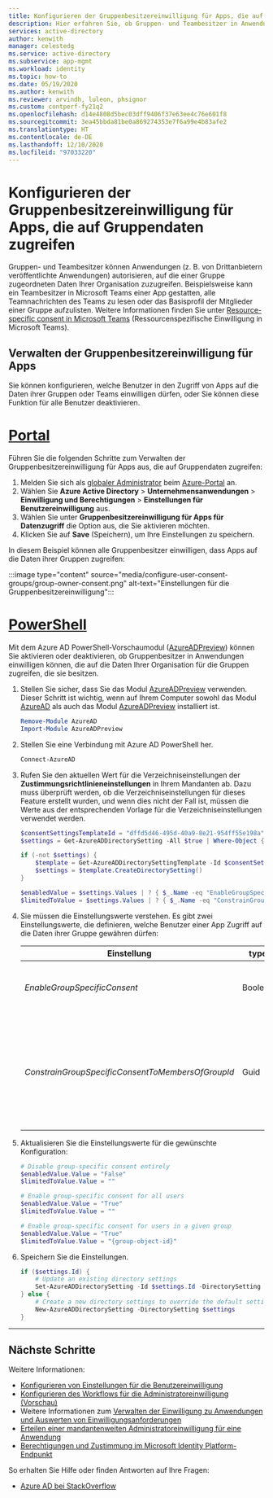 ```yaml
---
title: Konfigurieren der Gruppenbesitzereinwilligung für Apps, die auf Gruppendaten zugreifen, mithilfe von Azure AD
description: Hier erfahren Sie, ob Gruppen- und Teambesitzer in Anwendungen einwilligen können, die Zugriff auf die Daten der Gruppe bzw. des Teams haben werden.
services: active-directory
author: kenwith
manager: celestedg
ms.service: active-directory
ms.subservice: app-mgmt
ms.workload: identity
ms.topic: how-to
ms.date: 05/19/2020
ms.author: kenwith
ms.reviewer: arvindh, luleon, phsignor
ms.custom: contperf-fy21q2
ms.openlocfilehash: d14e4808d5bec03dff9406f37e63ee4c76e601f8
ms.sourcegitcommit: 3ea45bbda81be0a869274353e7f6a99e4b83afe2
ms.translationtype: HT
ms.contentlocale: de-DE
ms.lasthandoff: 12/10/2020
ms.locfileid: "97033220"
---
```

# <a name="configure-group-owner-consent-to-apps-accessing-group-data"></a>Konfigurieren der Gruppenbesitzereinwilligung für Apps, die auf Gruppendaten zugreifen

Gruppen- und Teambesitzer können Anwendungen (z. B. von Drittanbietern veröffentlichte Anwendungen) autorisieren, auf die einer Gruppe zugeordneten Daten Ihrer Organisation zuzugreifen. Beispielsweise kann ein Teambesitzer in Microsoft Teams einer App gestatten, alle Teamnachrichten des Teams zu lesen oder das Basisprofil der Mitglieder einer Gruppe aufzulisten. Weitere Informationen finden Sie unter [Resource-specific consent in Microsoft Teams](/microsoftteams/resource-specific-consent) (Ressourcenspezifische Einwilligung in Microsoft Teams).

## <a name="manage-group-owner-consent-to-apps"></a>Verwalten der Gruppenbesitzereinwilligung für Apps

Sie können konfigurieren, welche Benutzer in den Zugriff von Apps auf die Daten ihrer Gruppen oder Teams einwilligen dürfen, oder Sie können diese Funktion für alle Benutzer deaktivieren.

# <a name="portal"></a>[Portal](#tab/azure-portal)

Führen Sie die folgenden Schritte zum Verwalten der Gruppenbesitzereinwilligung für Apps aus, die auf Gruppendaten zugreifen:

1. Melden Sie sich als [globaler Administrator](../roles/permissions-reference.md#global-administrator--company-administrator) beim [Azure-Portal](https://portal.azure.com) an.
2. Wählen Sie **Azure Active Directory** > **Unternehmensanwendungen** > **Einwilligung und Berechtigungen** > **Einstellungen für Benutzereinwilligung** aus.
3. Wählen Sie unter **Gruppenbesitzereinwilligung für Apps für Datenzugriff** die Option aus, die Sie aktivieren möchten.
4. Klicken Sie auf **Save** (Speichern), um Ihre Einstellungen zu speichern.

In diesem Beispiel können alle Gruppenbesitzer einwilligen, dass Apps auf die Daten ihrer Gruppen zugreifen:

:::image type="content" source="media/configure-user-consent-groups/group-owner-consent.png" alt-text="Einstellungen für die Gruppenbesitzereinwilligung":::

# <a name="powershell"></a>[PowerShell](#tab/azure-powershell)

Mit dem Azure AD PowerShell-Vorschaumodul ([AzureADPreview](/powershell/module/azuread/?preserve-view=true&view=azureadps-2.0-preview)) können Sie aktivieren oder deaktivieren, ob Gruppenbesitzer in Anwendungen einwilligen können, die auf die Daten Ihrer Organisation für die Gruppen zugreifen, die sie besitzen.

1. Stellen Sie sicher, dass Sie das Modul [AzureADPreview](/powershell/module/azuread/?preserve-view=true&view=azureadps-2.0-preview) verwenden. Dieser Schritt ist wichtig, wenn auf Ihrem Computer sowohl das Modul [AzureAD](/powershell/module/azuread/?preserve-view=true&view=azureadps-2.0) als auch das Modul [AzureADPreview](/powershell/module/azuread/?preserve-view=true&view=azureadps-2.0-preview) installiert ist.

    ```powershell
    Remove-Module AzureAD
    Import-Module AzureADPreview
    ```

1. Stellen Sie eine Verbindung mit Azure AD PowerShell her.

   ```powershell
   Connect-AzureAD
   ```

1. Rufen Sie den aktuellen Wert für die Verzeichniseinstellungen der **Zustimmungsrichtlinieneinstellungen** in Ihrem Mandanten ab. Dazu muss überprüft werden, ob die Verzeichniseinstellungen für dieses Feature erstellt wurden, und wenn dies nicht der Fall ist, müssen die Werte aus der entsprechenden Vorlage für die Verzeichniseinstellungen verwendet werden.

    ```powershell
    $consentSettingsTemplateId = "dffd5d46-495d-40a9-8e21-954ff55e198a" # Consent Policy Settings
    $settings = Get-AzureADDirectorySetting -All $true | Where-Object { $_.TemplateId -eq $consentSettingsTemplateId }

    if (-not $settings) {
        $template = Get-AzureADDirectorySettingTemplate -Id $consentSettingsTemplateId
        $settings = $template.CreateDirectorySetting()
    }

    $enabledValue = $settings.Values | ? { $_.Name -eq "EnableGroupSpecificConsent" }
    $limitedToValue = $settings.Values | ? { $_.Name -eq "ConstrainGroupSpecificConsentToMembersOfGroupId" }
    ```

1. Sie müssen die Einstellungswerte verstehen. Es gibt zwei Einstellungswerte, die definieren, welche Benutzer einer App Zugriff auf die Daten ihrer Gruppe gewähren dürfen:

    | Einstellung       | type         | BESCHREIBUNG  |
    | ------------- | ------------ | ------------ |
    | _EnableGroupSpecificConsent_   | Boolean | Flag, das angibt, ob Gruppenbesitzer gruppenspezifische Berechtigungen erteilen dürfen. |
    | _ConstrainGroupSpecificConsentToMembersOfGroupId_ | Guid | Wenn _EnableGroupSpecificConsent_ auf TRUE und dieser Wert auf die Objekt-ID einer Gruppe festgelegt ist, werden die Mitglieder der identifizierten Gruppe autorisiert, den Gruppen, die Sie besitzen, gruppenspezifische Berechtigungen zu erteilen. |

1. Aktualisieren Sie die Einstellungswerte für die gewünschte Konfiguration:

    ```powershell
    # Disable group-specific consent entirely
    $enabledValue.Value = "False"
    $limitedToValue.Value = ""
    ```

    ```powershell
    # Enable group-specific consent for all users
    $enabledValue.Value = "True"
    $limitedToValue.Value = ""
    ```

    ```powershell
    # Enable group-specific consent for users in a given group
    $enabledValue.Value = "True"
    $limitedToValue.Value = "{group-object-id}"
    ```

1. Speichern Sie die Einstellungen.

    ```powershell
    if ($settings.Id) {
        # Update an existing directory settings
        Set-AzureADDirectorySetting -Id $settings.Id -DirectorySetting $settings
    } else {
        # Create a new directory settings to override the default setting 
        New-AzureADDirectorySetting -DirectorySetting $settings
    }
    ```

---

## <a name="next-steps"></a>Nächste Schritte

Weitere Informationen:

* [Konfigurieren von Einstellungen für die Benutzereinwilligung](configure-user-consent.md)
* [Konfigurieren des Workflows für die Administratoreinwilligung (Vorschau)](configure-admin-consent-workflow.md)
* Weitere Informationen zum [Verwalten der Einwilligung zu Anwendungen und Auswerten von Einwilligungsanforderungen](manage-consent-requests.md)
* [Erteilen einer mandantenweiten Administratoreinwilligung für eine Anwendung](grant-admin-consent.md)
* [Berechtigungen und Zustimmung im Microsoft Identity Platform-Endpunkt](../develop/v2-permissions-and-consent.md)

So erhalten Sie Hilfe oder finden Antworten auf Ihre Fragen:
* [Azure AD bei StackOverflow](https://stackoverflow.com/questions/tagged/azure-active-directory)